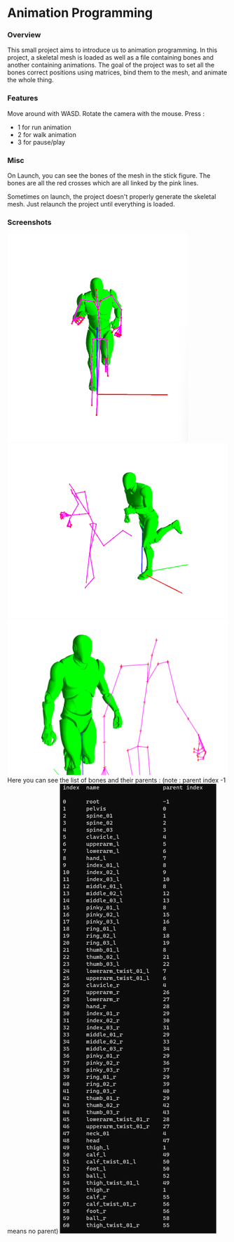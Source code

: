 # Animation Programming

### Overview

This small project aims to introduce us to animation programming. In this project, a skeletal mesh is loaded as well as a file containing bones and another containing animations. The goal of the project was to set all the bones correct positions using matrices, bind them to the mesh, and animate the whole thing.

### Features

Move around with WASD.
Rotate the camera with the mouse.
Press :
- 1 for run animation
- 2 for walk animation
- 3 for pause/play

### Misc

On Launch, you can see the bones of the mesh in the stick figure. The bones are all the red crosses which are all linked by the pink lines.

Sometimes on launch, the project doesn't properly generate the skeletal mesh. Just relaunch the project until everything is loaded.

### Screenshots

![Example Image](./Screenshots/Screenshot_1.png)
![Example Image](./Screenshots/Screenshot_2.png)
![Example Image](./Screenshots/Screenshot_3.png)
Here you can see the list of bones and their parents :
(note : parent index -1 means no parent)
![Example Image](./Screenshots/Screenshot_4.png)
